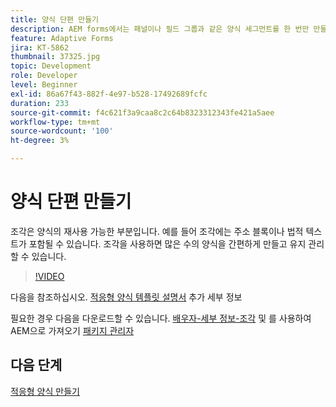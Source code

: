 ```yaml
---
title: 양식 단편 만들기
description: AEM forms에서는 패널이나 필드 그룹과 같은 양식 세그먼트를 한 번만 만들어 적응형 양식에서 재사용할 수 있는 편리한 메커니즘을 제공합니다.
feature: Adaptive Forms
jira: KT-5862
thumbnail: 37325.jpg
topic: Development
role: Developer
level: Beginner
exl-id: 86a67f43-882f-4e97-b528-17492689fcfc
duration: 233
source-git-commit: f4c621f3a9caa8c2c64b8323312343fe421a5aee
workflow-type: tm+mt
source-wordcount: '100'
ht-degree: 3%

---
```


# 양식 단편 만들기

조각은 양식의 재사용 가능한 부분입니다. 예를 들어 조각에는 주소 블록이나 법적 텍스트가 포함될 수 있습니다. 조각을 사용하면 많은 수의 양식을 간편하게 만들고 유지 관리할 수 있습니다.


>[!VIDEO](https://video.tv.adobe.com/v/37325?quality=12&learn=on)



다음을 참조하십시오. [적응형 양식 템플릿 설명서](https://experienceleague.adobe.com/docs/experience-manager-65/forms/adaptive-forms-basic-authoring/adaptive-form-fragments.html) 추가 세부 정보

필요한 경우 다음을 다운로드할 수 있습니다. [배우자-세부 정보-조각](assets/spouse-details-fragment.zip) 및 를 사용하여 AEM으로 가져오기 [패키지 관리자](http://localhost:4502/crx/packmgr/index.jsp)

## 다음 단계

[적응형 양식 만들기](./create-adaptive-form.md)
